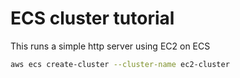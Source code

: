 # ECS cluster tutorial

This runs a simple http server using EC2 on ECS

```sh
aws ecs create-cluster --cluster-name ec2-cluster
```
